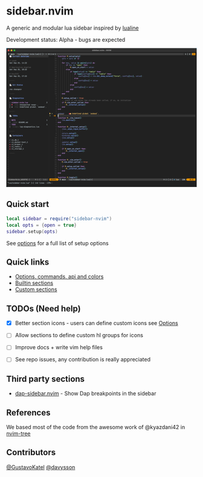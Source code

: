 # sidebar.nvim

A generic and modular lua sidebar inspired by [lualine](https://github.com/hoob3rt/lualine.nvim)

Development status: Alpha - bugs are expected

![screenshot](./demo/screenshot.png)

## Quick start

```lua
local sidebar = require("sidebar-nvim")
local opts = {open = true}
sidebar.setup(opts)
```

See [options](#options) for a full list of setup options

## Quick links

- [Options, commands, api and colors](./doc/general.md)
- [Builtin sections](./doc/builtin-sections.md)
- [Custom sections](./doc/custom-sections.md)


## TODOs (Need help)

- [x] Better section icons - users can define custom icons see [Options](./doc/general.md#options)
- [ ] Allow sections to define custom hl groups for icons
- [ ] Improve docs + write vim help files
- [ ] See repo issues, any contribution is really appreciated


## Third party sections

- [dap-sidebar.nvim](https://github.com/GustavoKatel/dap-sidebar.nvim) - Show Dap breakpoints in the sidebar

## References

We based most of the code from the awesome work of @kyazdani42 in [nvim-tree](https://github.com/kyazdani42/nvim-tree.lua)

## Contributors

[@GustavoKatel](https://github.com/GustavoKatel/)
[@davysson](https://github.com/davysson/)
